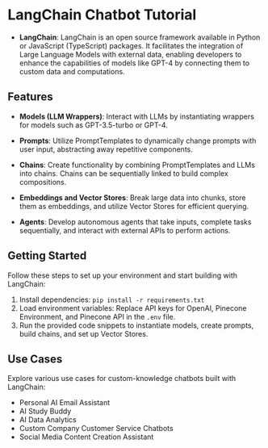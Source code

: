 # LangChain Chatbot Tutorial

- **LangChain**: LangChain is an open source framework available in Python or JavaScript (TypeScript) packages. It facilitates the integration of Large Language Models with external data, enabling developers to enhance the capabilities of models like GPT-4 by connecting them to custom data and computations.

## Features

- **Models (LLM Wrappers)**: Interact with LLMs by instantiating wrappers for models such as GPT-3.5-turbo or GPT-4.
  
- **Prompts**: Utilize PromptTemplates to dynamically change prompts with user input, abstracting away repetitive components.

- **Chains**: Create functionality by combining PromptTemplates and LLMs into chains. Chains can be sequentially linked to build complex compositions.

- **Embeddings and Vector Stores**: Break large data into chunks, store them as embeddings, and utilize Vector Stores for efficient querying.

- **Agents**: Develop autonomous agents that take inputs, complete tasks sequentially, and interact with external APIs to perform actions.

## Getting Started

Follow these steps to set up your environment and start building with LangChain:

1. Install dependencies: `pip install -r requirements.txt`
2. Load environment variables: Replace API keys for OpenAI, Pinecone Environment, and Pinecone API in the `.env` file.
3. Run the provided code snippets to instantiate models, create prompts, build chains, and set up Vector Stores.


## Use Cases

Explore various use cases for custom-knowledge chatbots built with LangChain:

- Personal AI Email Assistant
- AI Study Buddy
- AI Data Analytics
- Custom Company Customer Service Chatbots
- Social Media Content Creation Assistant


